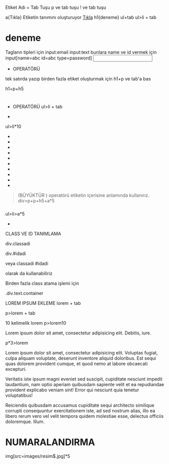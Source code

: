 Etiket Adı + Tab Tuşu
p ve tab tuşu
! ve tab tuşu 

a{Tıkla}
Etiketin tanımını oluşturuyor
<a href="">Tıkla</a>
h1{deneme}
ul+tab
ul>li + tab
<h1>deneme</h1>

Tagların tipleri için
input:email
input:text
bunlara name ve id vermek için 
input[name=abc id=abc type=password]
<input type="password" name="abc" id="abc">

+ OPERATÖRÜ

tek satırda yazıp birden fazla etiket oluşturmak için
h1+p ve tab'a bas

h1+p+h5
<h1></h1>
<p></p>
<h5></h5>


* OPERATÖRÜ
ul>li + tab
<ul>
	<li></li>
</ul>
ul>li*10
<ul>
	<li></li>
	<li></li>
	<li></li>
	<li></li>
	<li></li>
	<li></li>
	<li></li>
	<li></li>
	<li></li>
	<li></li>
</ul>

> (BÜYÜKTÜR ) operatörü
etiketin içerisine anlamında kullanırız. 
div>p+p+h5+a*5
<div>
	<p></p>
	<p></p>
	<h5></h5>
	<a href=""></a>
	<a href=""></a>
	<a href=""></a>
	<a href=""></a>
	<a href=""></a>
</div>

ul>li>a*5
<ul>
	<li>
		<a href=""></a>
		<a href=""></a>
		<a href=""></a>
		<a href=""></a>
		<a href=""></a>
	</li>
</ul>

CLASS VE ID TANIMLAMA

div.classadi
<div class="classadi"></div>

div.#idadi
<div class="" id="idadi"></div>

veya 
classadi
#idadi

olarak da kullanabiliriz

Birden fazla class atama işlemi için

.div.text.container
<div class="div text container"></div>

LOREM IPSUM EKLEME
lorem + tab

p>lorem + tab

10 kelimelik lorem 
p>lorem10
<p>Lorem ipsum dolor sit amet, consectetur adipisicing elit. Debitis, iure.</p>

p*3>lorem

<p>Lorem ipsum dolor sit amet, consectetur adipisicing elit. Voluptas fugiat, culpa aliquam voluptate, deserunt inventore aliquid doloribus. Est sequi quas dolorem provident cumque, et quod nemo at labore obcaecati excepturi.</p>
<p>Veritatis iste ipsum magni eveniet sed suscipit, cupiditate nesciunt impedit laudantium, nam optio aperiam quibusdam sapiente velit et ea repudiandae provident explicabo veniam sint! Error qui nesciunt quia tenetur voluptatibus!</p>
<p>Reiciendis quibusdam accusamus cupiditate sequi architecto similique corrupti consequuntur exercitationem iste, ad sed nostrum alias, illo ea libero rerum vero vel velit tempora quidem molestiae esse, delectus officiis doloremque. Illum.</p>

# NUMARALANDIRMA
img[src=images/resim$.jpg]*5

<img src="images/resim1.jpg" alt="">
<img src="images/resim2.jpg" alt="">
<img src="images/resim3.jpg" alt="">
<img src="images/resim4.jpg" alt="">
<img src="images/resim5.jpg" alt="">
